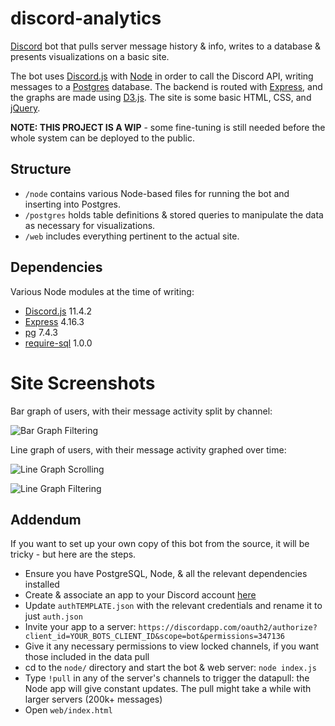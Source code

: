 # discord-analytics
[Discord](https://discordapp.com/) bot that pulls server message history & info, writes to a database & presents visualizations on a basic site.

The bot uses [Discord.js](https://discord.js.org/#/) with [Node](https://nodejs.org/en/) in order to call the Discord API, writing messages to a [Postgres](https://www.postgresql.org/) database. The backend is routed with [Express](https://www.express.com/), and the graphs are made using [D3.js](https://d3js.org/). The site is some basic HTML, CSS, and [jQuery](https://jquery.com/).

**NOTE: THIS PROJECT IS A WIP** - some fine-tuning is still needed before the whole system can be deployed to the public.

## Structure
* `/node` contains various Node-based files for running the bot and inserting into Postgres.
* `/postgres` holds table definitions & stored queries to manipulate the data as necessary for visualizations.
* `/web` includes everything pertinent to the actual site.

## Dependencies
Various Node modules at the time of writing:
* [Discord.js](https://www.npmjs.com/package/discord.js) 11.4.2
* [Express](https://www.npmjs.com/package/express) 4.16.3
* [pg](https://www.npmjs.com/package/pg) 7.4.3
* [require-sql](https://www.npmjs.com/package/require-sql) 1.0.0

# Site Screenshots
Bar graph of users, with their message activity split by channel:

![Bar Graph Filtering](gif/bartest.gif)

Line graph of users, with their message activity graphed over time:

![Line Graph Scrolling](gif/linescroll.gif)

![Line Graph Filtering](gif/linetest.gif)

## Addendum
If you want to set up your own copy of this bot from the source, it will be tricky - but here are the steps.
* Ensure you have PostgreSQL, Node, & all the relevant dependencies installed
* Create & associate an app to your Discord account [here](https://discordapp.com/developers/applications)
* Update `authTEMPLATE.json` with the relevant credentials and rename it to just `auth.json`
* Invite your app to a server: `https://discordapp.com/oauth2/authorize?client_id=YOUR_BOTS_CLIENT_ID&scope=bot&permissions=347136`
* Give it any necessary permissions to view locked channels, if you want those included in the data pull
* cd to the `node/` directory and start the bot & web server: `node index.js`
* Type `!pull` in any of the server's channels to trigger the datapull: the Node app will give constant updates. The pull might take a while with larger servers (200k+ messages)
* Open `web/index.html`
